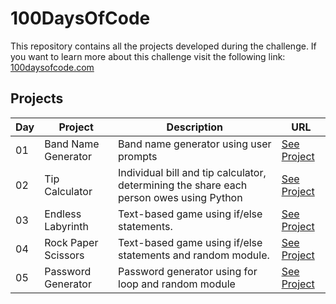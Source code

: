 # 100DaysOfCode

This repository contains all the projects developed during the challenge. If you want to learn more about this challenge visit the following link: [100daysofcode.com](https://www.100daysofcode.com/)

## Projects

| Day | Project             | Description                                                                             | URL                                             |
| --- | ------------------- | --------------------------------------------------------------------------------------- | ----------------------------------------------- |
| 01  | Band Name Generator | Band name generator using user prompts                                                  | [See Project](https://onlinegdb.com/QsWi1SnNT9) |
| 02  | Tip Calculator      | Individual bill and tip calculator, determining the share each person owes using Python | [See Project](https://onlinegdb.com/CdldG0K2s)  |
| 03  | Endless Labyrinth   | Text-based game using if/else statements.                                               | [See Project](https://onlinegdb.com/btqAVZJuF)  |
| 04  | Rock Paper Scissors | Text-based game using if/else statements and random module.                             | [See Project](https://onlinegdb.com/b8iX6jX98J) |
| 05  | Password Generator  | Password generator using for loop and random module                                     | [See Project](https://onlinegdb.com/vYd8DXOFX)  |
